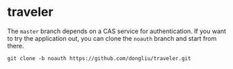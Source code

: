 traveler
========
The `master` branch depends on a CAS service for authentication. If you want to try the application out, you can clone the `noauth` branch and start from there.

`git clone -b noauth https://github.com/dongliu/traveler.git`

